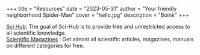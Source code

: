 +++
title = "Resources"
date = "2023-05-31"
author = "Your friendly neighborhood Spider-Man"
cover = "hello.jpg"
description = "Boink" 
+++



[Sci Hub](https://sci-hub.st): The goal of Sci-Hub is to provide free and unrestricted access to all scientific knowledge. \
[Scientific Magazines](https://scientificmagazines.top/) : Get almost all scientific articles, magazines, manuals on different categories for free.
